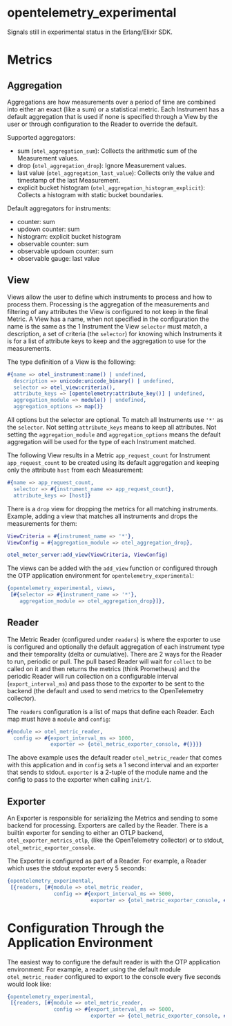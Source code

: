 opentelemetry_experimental
=====

Signals still in experimental status in the Erlang/Elixir SDK.

# Metrics

## Aggregation

Aggregations are how measurements over a period of time are combined into either
an exact (like a sum) or a statistical metric. Each Instrument has a default
aggregation that is used if none is specified through a View by the user or
through configuration to the Reader to override the default. 

Supported aggregators:

- sum (`otel_aggregation_sum`): Collects the arithmetic sum of the Measurement values.
- drop (`otel_aggregation_drop`): Ignore Measurement values.
- last value (`otel_aggregation_last_value`): Collects only the value and timestamp of the last Measurement.
- explicit bucket histogram (`otel_aggregation_histogram_explicit`): Collects a
  histogram with static bucket boundaries.

Default aggregators for instruments:

- counter: sum
- updown counter: sum
- histogram: explicit bucket histogram
- observable counter: sum
- observable updown counter: sum
- observable gauge: last value

## View

Views allow the user to define which instruments to process and how to process
them. Processing is the aggregation of the measurements and filtering of any
attributes the View is configured to not keep in the final Metric. A View has a
name, when not specified in the configuration the name is the same as the 1
Instrument the View `selector` must match, a description, a set of criteria (the
`selector`) for knowing which Instruments it is for a list of attribute keys to
keep and the aggregation to use for the measurements.

The type definition of a View is the following:

```erlang
#{name => otel_instrument:name() | undefined,
  description => unicode:unicode_binary() | undefined,
  selector => otel_view:criteria(),
  attribute_keys => [opentelemetry:attribute_key()] | undefined,
  aggregation_module => module() | undefined,
  aggregation_options => map()}
```

All options but the selector are optional. To match all Instruments use `'*'` as
the `selector`. Not setting `attribute_keys` means to keep all attributes. Not
setting the `aggregation_module` and `aggregation_options` means the default
aggregation will be used for the type of each Instrument matched.

The following View results in a Metric `app_request_count` for Instrument
`app_request_count` to be created using  its default aggregation and keeping
only the attribute `host` from each Measurement:

```erlang
#{name => app_request_count,
  selector => #{instrument_name => app_request_count},
  attribute_keys => [host]}
```

There is a `drop` view for dropping the metrics for all matching instruments.
Example, adding a view that matches all instruments and drops the measurements
for them:

```erlang
ViewCriteria = #{instrument_name => '*'},
ViewConfig = #{aggregation_module => otel_aggregation_drop},

otel_meter_server:add_view(ViewCriteria, ViewConfig)
```

The views can be added with the `add_view` function or configured through the
OTP application environment for `opentelemetry_experimental`:

```erlang
{opentelemetry_experimental, views,
 [#{selector => #{instrument_name => '*'},
    aggregation_module => otel_aggregation_drop}]},
```

## Reader

The Metric Reader (configured under `readers`) is where the exporter to use is configured and optionally the
default aggregation of each instrument type and their temporality (delta or
cumulative). There are 2 ways for the Reader to run, periodic or pull. The pull
based Reader will wait for `collect` to be called on it and then returns the
metrics (think Prometheus) and the periodic Reader will run collection on a
configurable interval (`export_interval_ms`) and pass those to the exporter to be sent to the backend
(the default and used to send metrics to the OpenTelemetry collector).

The `readers` configuration is a list of maps that define each Reader. Each map
must have a `module` and `config`:

```erlang
#{module => otel_metric_reader,
  config => #{export_interval_ms => 1000,
              exporter => {otel_metric_exporter_console, #{}}}}
```

The above example uses the default reader `otel_metric_reader` that comes with
this application and in `config` sets a 1 second interval and an exporter that
sends to stdout. `exporter` is a 2-tuple of the module name and the config to
pass to the exporter when calling `init/1`.

## Exporter

An Exporter is responsible for serializing the Metrics and sending to some
backend for processing. Exporters are called by the Reader. There is a builtin
exporter for sending to either an OTLP backend, `otel_exporter_metrics_otlp`,
(like the OpenTelemetry collector) or to stdout, `otel_metric_exporter_console`.

The Exporter is configured as part of a Reader. For example, a Reader which uses
the stdout exporter every 5 seconds:

```erlang
{opentelemetry_experimental,
 [{readers, [#{module => otel_metric_reader,
               config => #{export_interval_ms => 5000,
                           exporter => {otel_metric_exporter_console, #{}}}}]}]},
```

# Configuration Through the Application Environment

The easiest way to configure the default reader is with the OTP application
environment: For example, a reader using the default module `otel_metric_reader`
configured to export to the console every five seconds would look like:

```erlang
{opentelemetry_experimental,
 [{readers, [#{module => otel_metric_reader,
               config => #{export_interval_ms => 5000,
                           exporter => {otel_metric_exporter_console, #{}}}}]}]},
```
